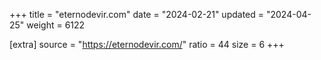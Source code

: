 +++
title = "eternodevir.com"
date = "2024-02-21"
updated = "2024-04-25"
weight = 6122

[extra]
source = "https://eternodevir.com/"
ratio = 44
size = 6
+++
